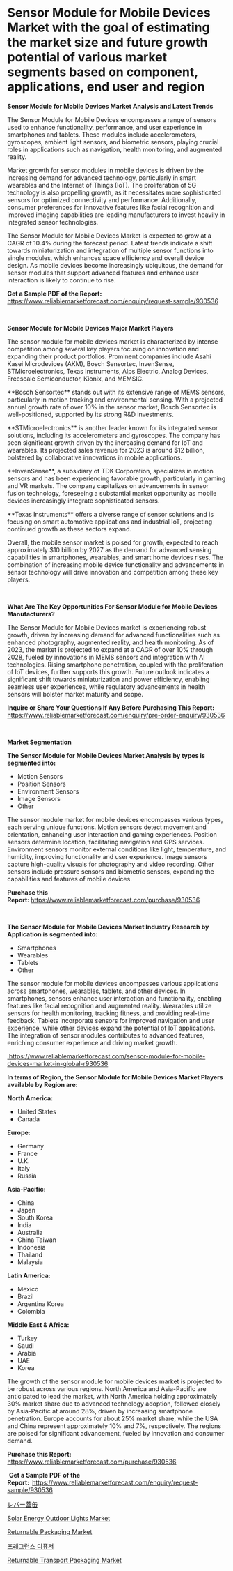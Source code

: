 <p><h1>Sensor Module for Mobile Devices Market with the goal of estimating the market size and future growth potential of various market segments based on component, applications, end user and region</h1></p><p><strong>Sensor Module for Mobile Devices Market Analysis and Latest Trends</strong></p>
<p><p>The Sensor Module for Mobile Devices encompasses a range of sensors used to enhance functionality, performance, and user experience in smartphones and tablets. These modules include accelerometers, gyroscopes, ambient light sensors, and biometric sensors, playing crucial roles in applications such as navigation, health monitoring, and augmented reality.</p><p>Market growth for sensor modules in mobile devices is driven by the increasing demand for advanced technology, particularly in smart wearables and the Internet of Things (IoT). The proliferation of 5G technology is also propelling growth, as it necessitates more sophisticated sensors for optimized connectivity and performance. Additionally, consumer preferences for innovative features like facial recognition and improved imaging capabilities are leading manufacturers to invest heavily in integrated sensor technologies.</p><p>The Sensor Module for Mobile Devices Market is expected to grow at a CAGR of 10.4% during the forecast period. Latest trends indicate a shift towards miniaturization and integration of multiple sensor functions into single modules, which enhances space efficiency and overall device design. As mobile devices become increasingly ubiquitous, the demand for sensor modules that support advanced features and enhance user interaction is likely to continue to rise.</p></p>
<p><strong>Get a Sample PDF of the Report:&nbsp;</strong> <a href="https://www.reliablemarketforecast.com/enquiry/request-sample/930536">https://www.reliablemarketforecast.com/enquiry/request-sample/930536</a></p>
<p>&nbsp;</p>
<p><strong>Sensor Module for Mobile Devices Major Market Players</strong></p>
<p><p>The sensor module for mobile devices market is characterized by intense competition among several key players focusing on innovation and expanding their product portfolios. Prominent companies include Asahi Kasei Microdevices (AKM), Bosch Sensortec, InvenSense, STMicroelectronics, Texas Instruments, Alps Electric, Analog Devices, Freescale Semiconductor, Kionix, and MEMSIC.</p><p>**Bosch Sensortec** stands out with its extensive range of MEMS sensors, particularly in motion tracking and environmental sensing. With a projected annual growth rate of over 10% in the sensor market, Bosch Sensortec is well-positioned, supported by its strong R&D investments.</p><p>**STMicroelectronics** is another leader known for its integrated sensor solutions, including its accelerometers and gyroscopes. The company has seen significant growth driven by the increasing demand for IoT and wearables. Its projected sales revenue for 2023 is around $12 billion, bolstered by collaborative innovations in mobile applications.</p><p>**InvenSense**, a subsidiary of TDK Corporation, specializes in motion sensors and has been experiencing favorable growth, particularly in gaming and VR markets. The company capitalizes on advancements in sensor fusion technology, foreseeing a substantial market opportunity as mobile devices increasingly integrate sophisticated sensors.</p><p>**Texas Instruments** offers a diverse range of sensor solutions and is focusing on smart automotive applications and industrial IoT, projecting continued growth as these sectors expand. </p><p>Overall, the mobile sensor market is poised for growth, expected to reach approximately $10 billion by 2027 as the demand for advanced sensing capabilities in smartphones, wearables, and smart home devices rises. The combination of increasing mobile device functionality and advancements in sensor technology will drive innovation and competition among these key players.</p></p>
<p>&nbsp;</p>
<p><strong>What Are The Key Opportunities For Sensor Module for Mobile Devices Manufacturers?</strong></p>
<p><p>The Sensor Module for Mobile Devices market is experiencing robust growth, driven by increasing demand for advanced functionalities such as enhanced photography, augmented reality, and health monitoring. As of 2023, the market is projected to expand at a CAGR of over 10% through 2028, fueled by innovations in MEMS sensors and integration with AI technologies. Rising smartphone penetration, coupled with the proliferation of IoT devices, further supports this growth. Future outlook indicates a significant shift towards miniaturization and power efficiency, enabling seamless user experiences, while regulatory advancements in health sensors will bolster market maturity and scope.</p></p>
<p><strong>Inquire or Share Your Questions If Any Before Purchasing This Report:</strong> <a href="https://www.reliablemarketforecast.com/enquiry/pre-order-enquiry/930536">https://www.reliablemarketforecast.com/enquiry/pre-order-enquiry/930536</a></p>
<p>&nbsp;</p>
<p><strong>Market Segmentation</strong></p>
<p><strong>The Sensor Module for Mobile Devices Market Analysis by types is segmented into:</strong></p>
<p><ul><li>Motion Sensors</li><li>Position Sensors</li><li>Environment Sensors</li><li>Image Sensors</li><li>Other</li></ul></p>
<p><p>The sensor module market for mobile devices encompasses various types, each serving unique functions. Motion sensors detect movement and orientation, enhancing user interaction and gaming experiences. Position sensors determine location, facilitating navigation and GPS services. Environment sensors monitor external conditions like light, temperature, and humidity, improving functionality and user experience. Image sensors capture high-quality visuals for photography and video recording. Other sensors include pressure sensors and biometric sensors, expanding the capabilities and features of mobile devices.</p></p>
<p><strong>Purchase this Report:&nbsp;</strong><a href="https://www.reliablemarketforecast.com/purchase/930536">https://www.reliablemarketforecast.com/purchase/930536</a></p>
<p>&nbsp;</p>
<p><strong>The Sensor Module for Mobile Devices Market Industry Research by Application is segmented into:</strong></p>
<p><ul><li>Smartphones</li><li>Wearables</li><li>Tablets</li><li>Other</li></ul></p>
<p><p>The sensor module for mobile devices encompasses various applications across smartphones, wearables, tablets, and other devices. In smartphones, sensors enhance user interaction and functionality, enabling features like facial recognition and augmented reality. Wearables utilize sensors for health monitoring, tracking fitness, and providing real-time feedback. Tablets incorporate sensors for improved navigation and user experience, while other devices expand the potential of IoT applications. The integration of sensor modules contributes to advanced features, enriching consumer experience and driving market growth.</p></p>
<p><a href="https://www.reliablemarketforecast.com/sensor-module-for-mobile-devices-market-in-global-r930536">&nbsp;https://www.reliablemarketforecast.com/sensor-module-for-mobile-devices-market-in-global-r930536</a></p>
<p><strong>In terms of Region, the Sensor Module for Mobile Devices Market Players available by Region are:</strong></p>
<p>
    <p> <strong> North America: </strong>
        <ul>
            <li>United States</li>
            <li>Canada</li>
        </ul>
        </p> 
    <p> <strong> Europe: </strong>
        <ul>
            <li>Germany</li>
            <li>France</li>
            <li>U.K.</li>
            <li>Italy</li>
            <li>Russia</li>
        </ul>
        </p> 
    <p> <strong> Asia-Pacific: </strong>
        <ul>
            <li>China</li>
            <li>Japan</li>
            <li>South Korea</li>
            <li>India</li>
            <li>Australia</li>
            <li>China Taiwan</li>
            <li>Indonesia</li>
            <li>Thailand</li>
            <li>Malaysia</li>
        </ul>
        </p> 
    <p> <strong> Latin America: </strong>
        <ul>
            <li>Mexico</li>
            <li>Brazil</li>
            <li>Argentina Korea</li>
            <li>Colombia</li>
        </ul>
        </p> 
    <p> <strong> Middle East & Africa: </strong>
        <ul>
            <li>Turkey</li>
            <li>Saudi</li>
            <li>Arabia</li>
            <li>UAE</li>
            <li>Korea</li>
        </ul>
    </p>
    </p>
<p><p>The growth of the sensor module for mobile devices market is projected to be robust across various regions. North America and Asia-Pacific are anticipated to lead the market, with North America holding approximately 30% market share due to advanced technology adoption, followed closely by Asia-Pacific at around 28%, driven by increasing smartphone penetration. Europe accounts for about 25% market share, while the USA and China represent approximately 10% and 7%, respectively. The regions are poised for significant advancement, fueled by innovation and consumer demand.</p></p>
<p><strong>Purchase this Report: </strong><a href="https://www.reliablemarketforecast.com/purchase/930536">https://www.reliablemarketforecast.com/purchase/930536</a></p>
<p>&nbsp;<strong>Get a Sample PDF of the Report:&nbsp;&nbsp;</strong><a href="https://www.reliablemarketforecast.com/enquiry/request-sample/930536">https://www.reliablemarketforecast.com/enquiry/request-sample/930536</a></p>
<p><strong></strong></p>
<p><p><a href="https://medium.com/@cassianlinzjx/lever-lid-can-market-%E3%81%AE%E3%82%B0%E3%83%AD%E3%83%BC%E3%83%90%E3%83%AB%E5%B8%82%E5%A0%B4%E6%A6%82%E8%A6%81%E3%81%AF-%E4%B8%96%E7%95%8C%E3%81%8A%E3%82%88%E3%81%B3%E4%B8%BB%E8%A6%81%E5%B8%82%E5%A0%B4%E3%81%AB%E3%81%8A%E3%81%91%E3%82%8B%E6%A5%AD%E7%95%8C%E3%81%AB%E5%BD%B1%E9%9F%BF%E3%82%92%E4%B8%8E%E3%81%88%E3%82%8B%E4%B8%BB%E8%A6%81%E3%81%AA%E3%83%88%E3%83%AC%E3%83%B3%E3%83%89%E3%81%AB%E3%81%A4%E3%81%84%E3%81%A6-%E7%8B%AC%E8%87%AA%E3%81%AE%E8%A6%96%E7%82%B9%E3%82%92%E6%8F%90%E4%BE%9B%E3%81%97%E3%81%BE%E3%81%99-a884a2dd8ca4">レバー蓋缶</a></p><p><a href="https://medium.com/@raap8632472024/the-global-solar-energy-outdoor-lights-market-identifies-drivers-restraints-opportunities-and-ad2aff67e299">Solar Energy Outdoor Lights Market</a></p><p><a href="https://issuu.com/reportprime-2/docs/returnable-packaging-market-size-20_be21849be66640">Returnable Packaging Market</a></p><p><a href="https://medium.com/@ejuynpri79/fragrance-diffuser-market-%EC%9D%98-%EA%B8%80%EB%A1%9C%EB%B2%8C-%EC%8B%9C%EC%9E%A5-%EA%B0%9C%EC%9A%94%EB%8A%94-%EC%A0%84-%EC%84%B8%EA%B3%84-%EB%B0%8F-%EC%A3%BC%EC%9A%94-%EC%8B%9C%EC%9E%A5%EC%9D%98-%EC%82%B0%EC%97%85%EC%97%90-%EC%98%81%ED%96%A5%EC%9D%84-%EB%AF%B8%EC%B9%98%EB%8A%94-%EC%A3%BC%EC%9A%94-%ED%8A%B8%EB%A0%8C%EB%93%9C%EC%97%90-%EB%8C%80%ED%95%9C-%EB%8F%85%ED%8A%B9%ED%95%9C-%EA%B4%80%EC%A0%90%EC%9D%84-%EC%A0%9C%EA%B3%B5%ED%95%A9%EB%8B%88%EB%8B%A4-b5780b45c0f7">프래그런스 디퓨저</a></p><p><a href="https://issuu.com/reportprime-2/docs/returnable-transport-packaging-mark_f9b46f0a255829">Returnable Transport Packaging Market</a></p></p>